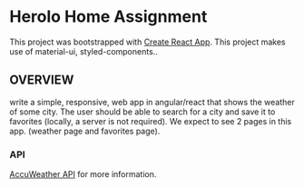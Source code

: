 # Herolo Home Assignment

This project was bootstrapped with [Create React App](https://github.com/facebook/create-react-app).
This project makes use of material-ui, styled-components..

## OVERVIEW

write a simple, responsive, web app in angular/react that shows the weather of some city. The
user should be able to search for a city and save it to favorites (locally, a server is not required).
We expect to see 2 pages in this app. (weather page and favorites page).

### API

[AccuWeather API](https://developer.accuweather.com/) for more information.
